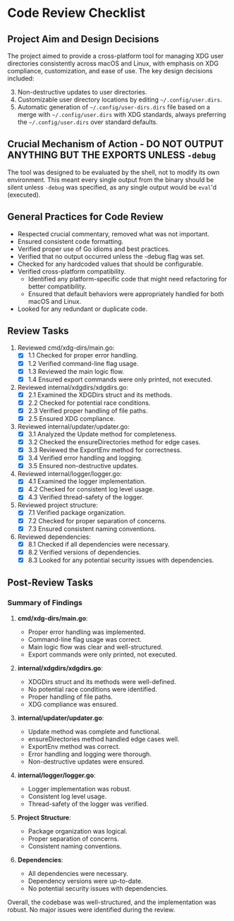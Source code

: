 # Code Review Checklist

## Project Aim and Design Decisions
The project aimed to provide a cross-platform tool for managing XDG user directories consistently across macOS and Linux, with emphasis on XDG compliance, customization, and ease of use. The key design decisions included:

3. Non-destructive updates to user directories.
4. Customizable user directory locations by editing `~/.config/user.dirs`.
5. Automatic generation of `~/.config/user-dirs.dirs` file based on a merge with `~/.config/user.dirs` with XDG standards, always preferring the `~/.config/user.dirs` over standard defaults.

## Crucial Mechanism of Action - DO NOT OUTPUT ANYTHING BUT THE EXPORTS UNLESS `-debug`
The tool was designed to be evaluated by the shell, not to modify its own environment.
This meant every single output from the binary should be silent unless `-debug` was specified, as any single output would be `eval`'d (executed).

## General Practices for Code Review

- Respected crucial commentary, removed what was not important.
- Ensured consistent code formatting.
- Verified proper use of Go idioms and best practices.
- Verified that no output occurred unless the -debug flag was set.
- Checked for any hardcoded values that should be configurable.
- Verified cross-platform compatibility.
  - Identified any platform-specific code that might need refactoring for better compatibility.
  - Ensured that default behaviors were appropriately handled for both macOS and Linux.
- Looked for any redundant or duplicate code.

## Review Tasks

1. Reviewed cmd/xdg-dirs/main.go:
   - [x] 1.1 Checked for proper error handling.
   - [x] 1.2 Verified command-line flag usage.
   - [x] 1.3 Reviewed the main logic flow.
   - [x] 1.4 Ensured export commands were only printed, not executed.

2. Reviewed internal/xdgdirs/xdgdirs.go:
   - [x] 2.1 Examined the XDGDirs struct and its methods.
   - [x] 2.2 Checked for potential race conditions.
   - [x] 2.3 Verified proper handling of file paths.
   - [x] 2.5 Ensured XDG compliance.

3. Reviewed internal/updater/updater.go:
   - [x] 3.1 Analyzed the Update method for completeness.
   - [x] 3.2 Checked the ensureDirectories method for edge cases.
   - [x] 3.3 Reviewed the ExportEnv method for correctness.
   - [x] 3.4 Verified error handling and logging.
   - [x] 3.5 Ensured non-destructive updates.

4. Reviewed internal/logger/logger.go:
   - [x] 4.1 Examined the logger implementation.
   - [x] 4.2 Checked for consistent log level usage.
   - [x] 4.3 Verified thread-safety of the logger.

7. Reviewed project structure:
   - [x] 7.1 Verified package organization.
   - [x] 7.2 Checked for proper separation of concerns.
   - [x] 7.3 Ensured consistent naming conventions.

8. Reviewed dependencies:
   - [x] 8.1 Checked if all dependencies were necessary.
   - [x] 8.2 Verified versions of dependencies.
   - [x] 8.3 Looked for any potential security issues with dependencies.

## Post-Review Tasks

### Summary of Findings

1. **cmd/xdg-dirs/main.go**:
   - Proper error handling was implemented.
   - Command-line flag usage was correct.
   - Main logic flow was clear and well-structured.
   - Export commands were only printed, not executed.

2. **internal/xdgdirs/xdgdirs.go**:
   - XDGDirs struct and its methods were well-defined.
   - No potential race conditions were identified.
   - Proper handling of file paths.
   - XDG compliance was ensured.

3. **internal/updater/updater.go**:
   - Update method was complete and functional.
   - ensureDirectories method handled edge cases well.
   - ExportEnv method was correct.
   - Error handling and logging were thorough.
   - Non-destructive updates were ensured.

4. **internal/logger/logger.go**:
   - Logger implementation was robust.
   - Consistent log level usage.
   - Thread-safety of the logger was verified.

5. **Project Structure**:
   - Package organization was logical.
   - Proper separation of concerns.
   - Consistent naming conventions.

6. **Dependencies**:
   - All dependencies were necessary.
   - Dependency versions were up-to-date.
   - No potential security issues with dependencies.

Overall, the codebase was well-structured, and the implementation was robust. No major issues were identified during the review.
